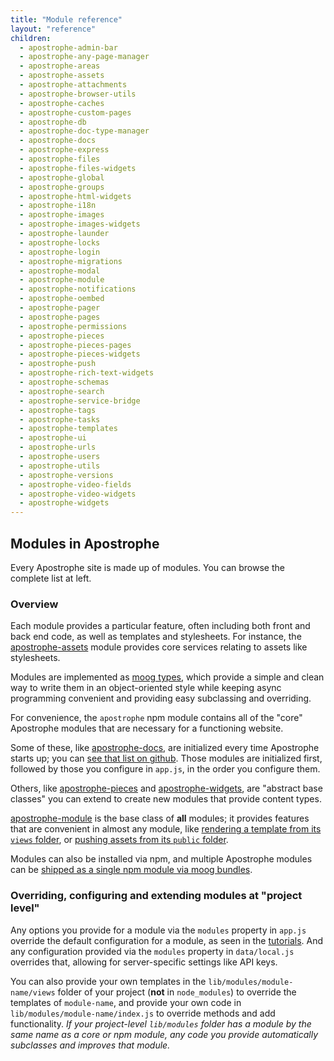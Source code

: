 ```yaml
---
title: "Module reference"
layout: "reference"
children:
  - apostrophe-admin-bar
  - apostrophe-any-page-manager
  - apostrophe-areas
  - apostrophe-assets
  - apostrophe-attachments
  - apostrophe-browser-utils
  - apostrophe-caches
  - apostrophe-custom-pages
  - apostrophe-db
  - apostrophe-doc-type-manager
  - apostrophe-docs
  - apostrophe-express
  - apostrophe-files
  - apostrophe-files-widgets
  - apostrophe-global
  - apostrophe-groups
  - apostrophe-html-widgets
  - apostrophe-i18n
  - apostrophe-images
  - apostrophe-images-widgets
  - apostrophe-launder
  - apostrophe-locks
  - apostrophe-login
  - apostrophe-migrations
  - apostrophe-modal
  - apostrophe-module
  - apostrophe-notifications
  - apostrophe-oembed
  - apostrophe-pager
  - apostrophe-pages
  - apostrophe-permissions
  - apostrophe-pieces
  - apostrophe-pieces-pages
  - apostrophe-pieces-widgets
  - apostrophe-push
  - apostrophe-rich-text-widgets
  - apostrophe-schemas
  - apostrophe-search
  - apostrophe-service-bridge
  - apostrophe-tags
  - apostrophe-tasks
  - apostrophe-templates
  - apostrophe-ui
  - apostrophe-urls
  - apostrophe-users
  - apostrophe-utils
  - apostrophe-versions
  - apostrophe-video-fields
  - apostrophe-video-widgets
  - apostrophe-widgets
---
```

## Modules in Apostrophe

Every Apostrophe site is made up of modules. You can browse the complete list at left.

### Overview

Each module provides a particular feature, often including both front and back end code, as well as templates and stylesheets. For instance, the [apostrophe-assets](apostrophe-assets/index.html) module provides core services relating to assets like stylesheets.

Modules are implemented as [moog types](../glossary.html#moog-type), which provide a simple and clean way to write them in an object-oriented style while keeping async programming convenient and providing easy subclassing and overriding.

For convenience, the `apostrophe` npm module contains all of the "core" Apostrophe modules that are necessary for a functioning website.

Some of these, like [apostrophe-docs](apostrophe-docs/index.html), are initialized every time Apostrophe starts up; you can [see that list on github](https://github.com/punkave/apostrophe/blob/master/defaults.js). Those modules are initialized first, followed by those you configure in `app.js`, in the order you configure them.

Others, like [apostrophe-pieces](apostrophe-pieces/index.html) and [apostrophe-widgets](apostrophe-widgets/index.html), are "abstract base classes" you can extend to create new modules that provide content types.

[apostrophe-module](apostrophe-module/index.html) is the base class of **all** modules; it provides features that are convenient in almost any module, like [rendering a template from its `views` folder](apostrophe-module/index.html#render), or [pushing assets from its `public` folder](apostrophe-module/index.html#push-asset).

Modules can also be installed via npm, and multiple Apostrophe modules can be [shipped as a single npm module via moog bundles](../more-modules.html).

### Overriding, configuring and extending modules at "project level"

Any options you provide for a module via the `modules` property in `app.js` override the default configuration for a module, as seen in the [tutorials](../tutorials/index.html). And any configuration provided via the `modules` property in `data/local.js` overrides that, allowing for server-specific settings like API keys.

You can also provide your own templates in the `lib/modules/module-name/views` folder of your project (**not** in `node_modules`) to override the templates of `module-name`, and provide your own code in `lib/modules/module-name/index.js` to override methods and add functionality. *If your project-level `lib/modules` folder has a module by the same name as a core or npm module, any code you provide automatically subclasses and improves that module.*

